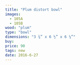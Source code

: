 ```yaml
---
title: "Plum distort bowl"
images:
  - 105A
  - 105B
wood: "plum"
type: "bowl"
dimensions: "3 ¾” x 6 ½” x 6 ¼”"
buy:
price: 90
tags: new
date: 2016-6-27
---
```


